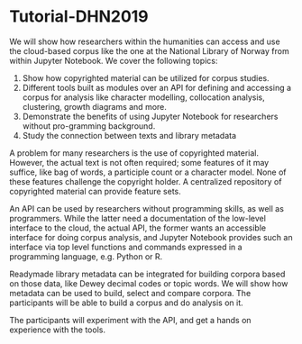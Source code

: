 # Tutorial-DHN2019

We will show how researchers within the humanities can access and use the cloud-based corpus like the one at the National Library of Norway from within Jupyter Notebook. We cover the following topics:

1. Show how copyrighted material can be utilized for corpus studies. 
2.	Different tools built as modules over an API for defining and accessing a corpus for analysis like character modelling, collocation analysis, clustering, growth diagrams and more.
3.	Demonstrate the benefits of using Jupyter Notebook for researchers without pro-gramming background.
4.	Study the connection between texts and library metadata


A problem for many researchers is the use of copyrighted material. However, the actual text is not often required; some features of it may suffice, like bag of words, a participle count or a character model. None of these features challenge the copyright holder. A centralized repository of copyrighted material can provide feature sets.

An API can be used by researchers without programming skills, as well as programmers. While the latter need a documentation of the low-level interface to the cloud, the actual API, the former wants an accessible interface for doing corpus analysis, and Jupyter Notebook provides such an interface via top level functions and commands expressed in a programming language, e.g. Python or R. 

Readymade library metadata can be integrated for building corpora based on those data, like Dewey decimal codes or topic words. We will show how metadata can be used to build, select and compare corpora. The participants will be able to build a corpus and do analysis on it.

The participants will experiment with the API, and get a hands on experience with the tools. 
